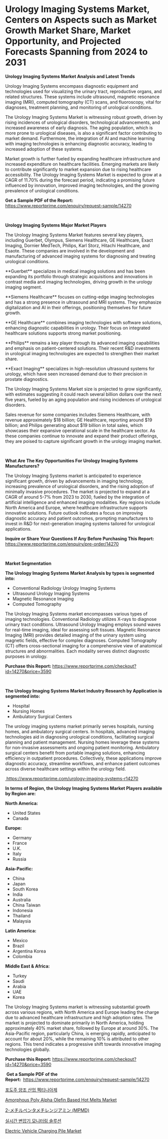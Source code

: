 <p><h1>Urology Imaging Systems Market, Centers on Aspects such as Market Growth Market Share, Market Opportunity, and Projected Forecasts Spanning from 2024 to 2031</h1></p><p><strong>Urology Imaging Systems Market Analysis and Latest Trends</strong></p>
<p><p>Urology Imaging Systems encompass diagnostic equipment and technologies used for visualizing the urinary tract, reproductive organs, and related structures. These systems include ultrasound, magnetic resonance imaging (MRI), computed tomography (CT) scans, and fluoroscopy, vital for diagnoses, treatment planning, and monitoring of urological conditions. </p><p>The Urology Imaging Systems Market is witnessing robust growth, driven by rising incidences of urological disorders, technological advancements, and increased awareness of early diagnosis. The aging population, which is more prone to urological diseases, is also a significant factor contributing to market demand. Furthermore, the integration of AI and machine learning with imaging technologies is enhancing diagnostic accuracy, leading to increased adoption of these systems.</p><p>Market growth is further fueled by expanding healthcare infrastructure and increased expenditure on healthcare facilities. Emerging markets are likely to contribute significantly to market expansion due to rising healthcare accessibility. The Urology Imaging Systems Market is expected to grow at a CAGR of 11.70% during the forecast period, indicating a promising future influenced by innovation, improved imaging technologies, and the growing prevalence of urological conditions.</p></p>
<p><strong>Get a Sample PDF of the Report:&nbsp;</strong> <a href="https://www.reportprime.com/enquiry/request-sample/14270">https://www.reportprime.com/enquiry/request-sample/14270</a></p>
<p>&nbsp;</p>
<p><strong>Urology Imaging Systems Major Market Players</strong></p>
<p><p>The Urology Imaging Systems Market features several key players, including Guerbet, Olympus, Siemens Healthcare, GE Healthcare, Exact Imaging, Dornier MedTech, Philips, Karl Storz, Hitachi Healthcare, and Esaote. These companies are involved in the development and manufacturing of advanced imaging systems for diagnosing and treating urological conditions.</p><p>**Guerbet** specializes in medical imaging solutions and has been expanding its portfolio through strategic acquisitions and innovations in contrast media and imaging technologies, driving growth in the urology imaging segment.</p><p>**Siemens Healthcare** focuses on cutting-edge imaging technologies and has a strong presence in ultrasound and MRI systems. They emphasize digitalization and AI in their offerings, positioning themselves for future growth.</p><p>**GE Healthcare** combines imaging technologies with software solutions, enhancing diagnostic capabilities in urology. Their focus on integrated healthcare solutions supports strong market positioning.</p><p>**Philips** remains a key player through its advanced imaging capabilities and emphasis on patient-centered solutions. Their recent R&D investments in urological imaging technologies are expected to strengthen their market share.</p><p>**Exact Imaging** specializes in high-resolution ultrasound systems for urology, which have seen increased demand due to their precision in prostate diagnostics.</p><p>The Urology Imaging Systems Market size is projected to grow significantly, with estimates suggesting it could reach several billion dollars over the next five years, fueled by an aging population and rising incidences of urological disorders.</p><p>Sales revenue for some companies includes Siemens Healthcare, with revenue approximately $18 billion; GE Healthcare, reporting around $19 billion; and Philips generating about $19 billion in total sales, which showcases their expansive operational scale in the healthcare sector. As these companies continue to innovate and expand their product offerings, they are poised to capture significant growth in the urology imaging market.</p></p>
<p>&nbsp;</p>
<p><strong>What Are The Key Opportunities For Urology Imaging Systems Manufacturers?</strong></p>
<p><p>The Urology Imaging Systems market is anticipated to experience significant growth, driven by advancements in imaging technology, increasing prevalence of urological disorders, and the rising adoption of minimally invasive procedures. The market is projected to expand at a CAGR of around 5-7% from 2023 to 2030, fueled by the integration of artificial intelligence and enhanced imaging modalities. Key regions include North America and Europe, where healthcare infrastructure supports innovative solutions. Future outlook indicates a focus on improving diagnostic accuracy and patient outcomes, prompting manufacturers to invest in R&D for next-generation imaging systems tailored for urological applications.</p></p>
<p><strong>Inquire or Share Your Questions If Any Before Purchasing This Report:</strong> <a href="https://www.reportprime.com/enquiry/pre-order/14270">https://www.reportprime.com/enquiry/pre-order/14270</a></p>
<p>&nbsp;</p>
<p><strong>Market Segmentation</strong></p>
<p><strong>The Urology Imaging Systems Market Analysis by types is segmented into:</strong></p>
<p><ul><li>Conventional Radiology Urology Imaging Systems</li><li>Ultrasound Urology Imaging Systems</li><li>Magnetic Resonance Imaging</li><li>Computed Tomography</li></ul></p>
<p><p>The Urology Imaging Systems market encompasses various types of imaging technologies. Conventional Radiology utilizes X-rays to diagnose urinary tract conditions. Ultrasound Urology Imaging employs sound waves for real-time imaging, ideal for assessing soft tissues. Magnetic Resonance Imaging (MRI) provides detailed imaging of the urinary system using magnetic fields, effective for complex diagnoses. Computed Tomography (CT) offers cross-sectional imaging for a comprehensive view of anatomical structures and abnormalities. Each modality serves distinct diagnostic purposes in urology.</p></p>
<p><strong>Purchase this Report:&nbsp;</strong><a href="https://www.reportprime.com/checkout?id=14270&price=3590">https://www.reportprime.com/checkout?id=14270&price=3590</a></p>
<p>&nbsp;</p>
<p><strong>The Urology Imaging Systems Market Industry Research by Application is segmented into:</strong></p>
<p><ul><li>Hospital</li><li>Nursing Homes</li><li>Ambulatory Surgical Centers</li></ul></p>
<p><p>The urology imaging systems market primarily serves hospitals, nursing homes, and ambulatory surgical centers. In hospitals, advanced imaging technologies aid in diagnosing urological conditions, facilitating surgical planning and patient management. Nursing homes leverage these systems for non-invasive assessments and ongoing patient monitoring. Ambulatory surgical centers benefit from portable imaging solutions, enhancing efficiency in outpatient procedures. Collectively, these applications improve diagnostic accuracy, streamline workflows, and enhance patient outcomes across diverse healthcare settings within the urology field.</p></p>
<p><a href="https://www.reportprime.com/urology-imaging-systems-r14270">&nbsp;https://www.reportprime.com/urology-imaging-systems-r14270</a></p>
<p><strong>In terms of Region, the Urology Imaging Systems Market Players available by Region are:</strong></p>
<p>
    <p> <strong> North America: </strong>
        <ul>
            <li>United States</li>
            <li>Canada</li>
        </ul>
        </p> 
    <p> <strong> Europe: </strong>
        <ul>
            <li>Germany</li>
            <li>France</li>
            <li>U.K.</li>
            <li>Italy</li>
            <li>Russia</li>
        </ul>
        </p> 
    <p> <strong> Asia-Pacific: </strong>
        <ul>
            <li>China</li>
            <li>Japan</li>
            <li>South Korea</li>
            <li>India</li>
            <li>Australia</li>
            <li>China Taiwan</li>
            <li>Indonesia</li>
            <li>Thailand</li>
            <li>Malaysia</li>
        </ul>
        </p> 
    <p> <strong> Latin America: </strong>
        <ul>
            <li>Mexico</li>
            <li>Brazil</li>
            <li>Argentina Korea</li>
            <li>Colombia</li>
        </ul>
        </p> 
    <p> <strong> Middle East & Africa: </strong>
        <ul>
            <li>Turkey</li>
            <li>Saudi</li>
            <li>Arabia</li>
            <li>UAE</li>
            <li>Korea</li>
        </ul>
    </p>
    </p>
<p><p>The Urology Imaging Systems market is witnessing substantial growth across various regions, with North America and Europe leading the charge due to advanced healthcare infrastructure and high adoption rates. The market is projected to dominate primarily in North America, holding approximately 40% market share, followed by Europe at around 30%. The Asia-Pacific region, particularly China, is emerging rapidly, anticipated to account for about 20%, while the remaining 10% is attributed to other regions. This trend indicates a progressive shift towards innovative imaging technologies globally.</p></p>
<p><strong>Purchase this Report: </strong><a href="https://www.reportprime.com/checkout?id=14270&price=3590">https://www.reportprime.com/checkout?id=14270&price=3590</a></p>
<p>&nbsp;<strong>Get a Sample PDF of the Report:&nbsp;&nbsp;</strong><a href="https://www.reportprime.com/enquiry/request-sample/14270">https://www.reportprime.com/enquiry/request-sample/14270</a></p>
<p><strong></strong></p>
<p><p><a href="https://medium.com/@ejuynpri79/winemaking-industry-pectinase-market-%EC%9D%98-%EA%B8%80%EB%A1%9C%EB%B2%8C-%EC%8B%9C%EC%9E%A5-%EA%B0%9C%EC%9A%94%EB%8A%94-%EC%A0%84-%EC%84%B8%EA%B3%84-%EB%B0%8F-%EC%A3%BC%EC%9A%94-%EC%8B%9C%EC%9E%A5%EC%9D%98-%EC%82%B0%EC%97%85%EC%97%90-%EC%98%81%ED%96%A5%EC%9D%84-%EB%AF%B8%EC%B9%98%EB%8A%94-%EC%A3%BC%EC%9A%94-%ED%8A%B8%EB%A0%8C%EB%93%9C%EC%97%90-%EB%8C%80%ED%95%9C-%EB%8F%85%ED%8A%B9%ED%95%9C-%EA%B4%80%EC%A0%90%EC%9D%84-1dfb63ddc821">포도주 양조 산업 펙티나아제</a></p><p><a href="https://medium.com/@charityrice64/the-amorphous-poly-alpha-olefin-based-hot-melts-market-has-witnessed-significant-growth-in-recent-8d40da9d85ea">Amorphous Poly Alpha Olefin Based Hot Melts Market</a></p><p><a href="https://medium.com/@gla8aaroyals/2-methylpentamethylenediamine-mpmd-2d397f0315a6">2-メチルペンタメチレンジアミン (MPMD)</a></p><p><a href="https://medium.com/@ejuynpri79/real-time-transformer-monitoring-solutions-market-%EC%9D%98-%EA%B8%80%EB%A1%9C%EB%B2%8C-%EC%8B%9C%EC%9E%A5-%EA%B0%9C%EC%9A%94%EB%8A%94-%EC%A0%84-%EC%84%B8%EA%B3%84-%EB%B0%8F-%EC%A3%BC%EC%9A%94-%EC%8B%9C%EC%9E%A5%EC%9D%98-%EC%82%B0%EC%97%85%EC%97%90-%EC%98%81%ED%96%A5%EC%9D%84-%EB%AF%B8%EC%B9%98%EB%8A%94-%EC%A3%BC%EC%9A%94-%ED%8A%B8%EB%A0%8C%EB%93%9C%EC%97%90-4f075c9ac18a">실시간 변압기 모니터링 솔루션</a></p><p><a href="https://issuu.com/reportprime-2/docs/electric-vehicle-charging-pile-mark_f283f1ec57340f">Electric Vehicle Charging Pile Market</a></p></p>